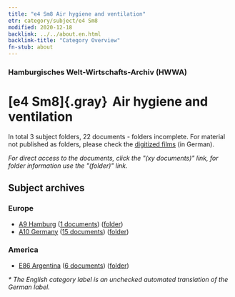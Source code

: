 ```yaml
---
title: "e4 Sm8 Air hygiene and ventilation"
etr: category/subject/e4 Sm8
modified: 2020-12-18
backlink: ../../about.en.html
backlink-title: "Category Overview"
fn-stub: about
---
```


### Hamburgisches Welt-Wirtschafts-Archiv (HWWA)
# [e4 Sm8]{.gray}&#8201; Air hygiene and ventilation&#160; 





In total 3 subject folders, 22 documents - folders incomplete.
For material not published as folders, please check the [digitized films](/film/h1_sh) (in German).

_For direct access to the documents, click the "(xy documents)" link, for folder information use the "(folder)" link._

## Subject archives



### Europe

- [A9 Hamburg](../../../geo/about.en.html#A9) (<a href="https://dfg-viewer.de/show/?tx_dlf[id]=https://pm20.zbw.eu/mets/sh/1409xx/140905/1442xx/144276/public.mets.en.xml" target="_blank">1 documents</a>) ([folder](http://purl.org/pressemappe20/folder/sh/140905,144276))
- [A10 Germany](../../../geo/about.en.html#A10) (<a href="https://dfg-viewer.de/show/?tx_dlf[id]=https://pm20.zbw.eu/mets/sh/1261xx/126128/1442xx/144276/public.mets.en.xml" target="_blank">15 documents</a>) ([folder](http://purl.org/pressemappe20/folder/sh/126128,144276))

### America

- [E86 Argentina](../../../geo/about.en.html#E86) (<a href="https://dfg-viewer.de/show/?tx_dlf[id]=https://pm20.zbw.eu/mets/sh/1416xx/141692/1442xx/144276/public.mets.en.xml" target="_blank">6 documents</a>) ([folder](http://purl.org/pressemappe20/folder/sh/141692,144276))


_* The English category label is an unchecked automated translation of the German label._

